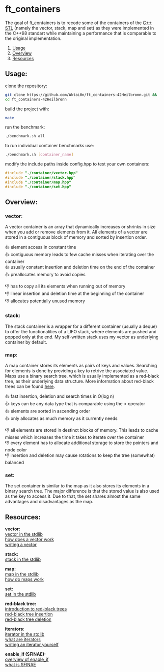 # ft_containers

The goal of ft_containers is to recode some of the containers of the [C++ STL](https://www.geeksforgeeks.org/the-c-standard-template-library-stl/) (namely the vector, stack, map and set) as they were implemented in the C++98 standart while maintaining a performance that is comparable to the original implementation.

1. [Usage](#usage)
2. [Overview](#overview)
3. [Resources](#resources)


## Usage:

clone the repository:
```bash
git clone https://github.com/Aktai0n/ft_containers-42Heilbronn.git &&
cd ft_containers-42Heilbronn
```

build the project with:
```bash
make
```

run the benchmark:
```bash
./benchmark.sh all
```

to run individual container benchmarks use:
```bash
./benchmark.sh [container_name]
```

modify the include paths inside config.hpp to test your own containers:
```c
#include "./container/vector.hpp"
#include "./container/stack.hpp"
#include "./container/map.hpp"
#include "./container/set.hpp"
```


## Overview:

### vector:
A vector container is an array that dynamically increases or shrinks in size when you add or remove elements from it.
All elements of a vector are stored in a contiguous block of memory and sorted by insertion order.

:+1: element access in constant time \
:+1: contiguous memory leads to few cache misses when iterating over the container \
:+1: usually constant insertion and deletion time on the end of the container \
:+1: preallocates memory to avoid copies

:-1: has to copy all its elements when running out of memory \
:-1: linear insertion and deletion time at the beginning of the container \
:-1: allocates potentially unused memory

### stack:
The stack container is a wrapper for a different container (usually a deque) to offer the functionalities of a LIFO stack, where elements are pushed and popped only at the end.
My self-written stack uses my vector as underlying container by default.

### map:
A map container stores its elements as pairs of keys and values. Searching for elements is done by providing a key to retrive the associated value. Maps use a binary search tree, which is usually implemented as a red-black tree, as their underlying data structure. More information about red-black trees can be found [here](https://github.com/Aktai0n/ft_containers-42Heilbronn/blob/master/inc/utils/RBtree.hpp).

:+1: fast insertion, deletion and search times in O(log n) \
:+1: keys can be any data type that is comparable using the < operator \
:+1: elements are sorted in ascending order \
:+1: only allocates as much memory as it currently needs

:-1: all elements are stored in destinct blocks of memory. This leads to cache misses which increases the time it takes to iterate over the container \
:-1: every element has to allocate additional storage to store the pointers and node color \
:-1: insertion and deletion may cause rotations to keep the tree (somewhat) balanced

### set:
The set container is similar to the map as it also stores its elements in a binary search tree. The major difference is that the stored value is also used as the key to access it.
Due to that, the set shares almost the same advantages and disadvantages as the map.


## Resources:

**vector:** \
[vector in the stdlib](https://www.cplusplus.com/reference/vector/vector/) \
[how does a vector work](https://www.youtube.com/watch?v=PocJ5jXv8No) \
[writing a vector](https://www.youtube.com/watch?v=ryRf4Jh_YC0)

**stack:** \
[stack in the stdlib](https://www.cplusplus.com/reference/stack/stack/)

**map:** \
[map in the stdlib](https://www.cplusplus.com/reference/map/map/) \
[how do maps work](https://www.youtube.com/watch?v=KiB0vRi2wlc)

**set:** \
[set in the stdlib](https://www.cplusplus.com/reference/set/set/)

**red-black tree:** \
[introduction to red-black trees](https://www.youtube.com/watch?v=3RQtq7PDHog) \
[red-black tree insertion](https://www.youtube.com/watch?v=qA02XWRTBdw) \
[red-black tree deletion](https://www.youtube.com/watch?v=w5cvkTXY0vQ)

**iterators:** \
[iterator in the stdlib](https://www.cplusplus.com/reference/iterator/) \
[what are iterators](https://www.youtube.com/watch?v=SgcHcbQ0RCQ) \
[writing an iterator yourself](https://www.youtube.com/watch?v=F9eDv-YIOQ0)

**enable_if (SFINAE):** \
[overview of enable_if](https://en.cppreference.com/w/cpp/types/enable_if) \
[what is SFINAE](https://en.cppreference.com/w/cpp/language/sfinae)